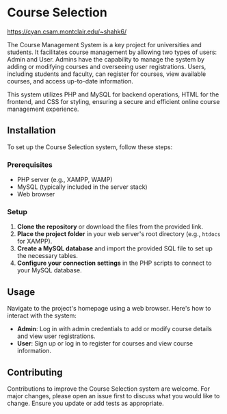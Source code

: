 # Course Selection
https://cyan.csam.montclair.edu/~shahk6/

The Course Management System is a key project for universities and students.
It facilitates course management by allowing two types of users: Admin and User. 
Admins have the capability to manage the system by adding or modifying courses
and overseeing user registrations. Users, including students and faculty, 
can register for courses, view available courses, and access up-to-date information.

This system utilizes PHP and MySQL for backend operations, HTML for the frontend,
and CSS for styling, ensuring a secure and efficient online course management experience.

## Installation

To set up the Course Selection system, follow these steps:

### Prerequisites
- PHP server (e.g., XAMPP, WAMP)
- MySQL (typically included in the server stack)
- Web browser

### Setup
1. **Clone the repository** or download the files from the provided link.
2. **Place the project folder** in your web server's root directory (e.g., `htdocs` for XAMPP).
3. **Create a MySQL database** and import the provided SQL file to set up the necessary tables.
4. **Configure your connection settings** in the PHP scripts to connect to your MySQL database.

## Usage

Navigate to the project's homepage using a web browser. Here's how to interact with the system:
- **Admin**: Log in with admin credentials to add or modify course details and view user registrations.
- **User**: Sign up or log in to register for courses and view course information.

## Contributing

Contributions to improve the Course Selection system are welcome. For major changes, please open an issue first to discuss what you would like to change. Ensure you update or add tests as appropriate.

